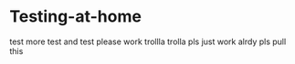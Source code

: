 # Testing-at-home
test
more test and test
please work
trollla trolla
pls just work alrdy
pls pull this
